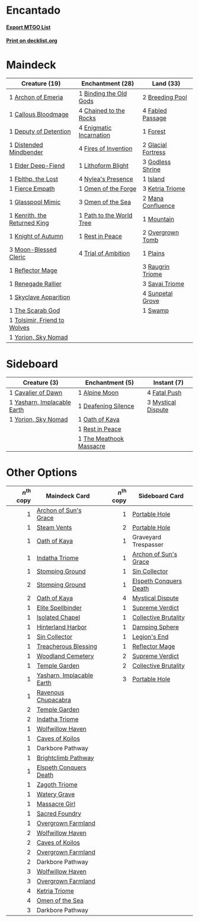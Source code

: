 # Encantado

#### [Export MTGO List](../collection/Encantado/Encantado.txt)
#### [Print on decklist.org](http://decklist.org/?deckmain=1%09Archon%20of%20Emeria%0A1%09Binding%20the%20Old%20Gods%0A2%09Breeding%20Pool%0A1%09Callous%20Bloodmage%0A4%09Chained%20to%20the%20Rocks%0A1%09Deputy%20of%20Detention%0A1%09Distended%20Mindbender%0A1%09Elder%20Deep-Fiend%0A4%09Enigmatic%20Incarnation%0A4%09Fabled%20Passage%0A1%09Fblthp,%20the%20Lost%0A1%09Fierce%20Empath%0A4%09Fires%20of%20Invention%0A1%09Forest%0A2%09Glacial%20Fortress%0A1%09Glasspool%20Mimic%0A3%09Godless%20Shrine%0A1%09Island%0A1%09Kenrith,%20the%20Returned%20King%0A3%09Ketria%20Triome%0A1%09Knight%20of%20Autumn%0A1%09Lithoform%20Blight%0A2%09Mana%20Confluence%0A3%09Moon-Blessed%20Cleric%0A1%09Mountain%0A4%09Nylea's%20Presence%0A1%09Omen%20of%20the%20Forge%0A3%09Omen%20of%20the%20Sea%0A2%09Overgrown%20Tomb%0A1%09Path%20to%20the%20World%20Tree%0A1%09Plains%0A3%09Raugrin%20Triome%0A1%09Reflector%20Mage%0A1%09Renegade%20Rallier%0A1%09Rest%20in%20Peace%0A3%09Savai%20Triome%0A1%09Skyclave%20Apparition%0A4%09Sunpetal%20Grove%0A1%09Swamp%0A1%09The%20Scarab%20God%0A1%09Tolsimir,%20Friend%20to%20Wolves%0A4%09Trial%20of%20Ambition%0A1%09Yorion,%20Sky%20Nomad&deckside=1%09Alpine%20Moon%0A1%09Cavalier%20of%20Dawn%0A1%09Deafening%20Silence%0A4%09Fatal%20Push%0A3%09Mystical%20Dispute%0A1%09Oath%20of%20Kaya%0A1%09Rest%20in%20Peace%0A1%09The%20Meathook%20Massacre%0A1%09Yasharn,%20Implacable%20Earth%0A1%09Yorion,%20Sky%20Nomad)
# Maindeck

|                                             Creature (19)                                             |                                         Enchantment (28)                                          |                                          Land (33)                                          |
|-------------------------------------------------------------------------------------------------------|---------------------------------------------------------------------------------------------------|---------------------------------------------------------------------------------------------|
|1 [Archon of Emeria](http://gatherer.wizards.com/Pages/Card/Details.aspx?multiverseid=495594)          |1 [Binding the Old Gods](http://gatherer.wizards.com/Pages/Card/Details.aspx?multiverseid=503822)  |2 [Breeding Pool](http://gatherer.wizards.com/Pages/Card/Details.aspx?multiverseid=97088)    |
|1 [Callous Bloodmage](http://gatherer.wizards.com/Pages/Card/Details.aspx?multiverseid=513543)         |4 [Chained to the Rocks](http://gatherer.wizards.com/Pages/Card/Details.aspx?multiverseid=373521)  |4 [Fabled Passage](http://gatherer.wizards.com/Pages/Card/Details.aspx?multiverseid=473206)  |
|1 [Deputy of Detention](http://gatherer.wizards.com/Pages/Card/Details.aspx?multiverseid=457309)       |4 [Enigmatic Incarnation](http://gatherer.wizards.com/Pages/Card/Details.aspx?multiverseid=476466) |1 [Forest](http://gatherer.wizards.com/Pages/Card/Details.aspx?multiverseid=439860)          |
|1 [Distended Mindbender](http://gatherer.wizards.com/Pages/Card/Details.aspx?multiverseid=414292)      |4 [Fires of Invention](http://gatherer.wizards.com/Pages/Card/Details.aspx?multiverseid=473087)    |2 [Glacial Fortress](http://gatherer.wizards.com/Pages/Card/Details.aspx?multiverseid=190562)|
|1 [Elder Deep-Fiend](http://gatherer.wizards.com/Pages/Card/Details.aspx?multiverseid=414294)          |1 [Lithoform Blight](http://gatherer.wizards.com/Pages/Card/Details.aspx?multiverseid=491745)      |3 [Godless Shrine](http://gatherer.wizards.com/Pages/Card/Details.aspx?multiverseid=405099)  |
|1 [Fblthp, the Lost](http://gatherer.wizards.com/Pages/Card/Details.aspx?multiverseid=460977)          |4 [Nylea's Presence](http://gatherer.wizards.com/Pages/Card/Details.aspx?multiverseid=373580)      |1 [Island](http://gatherer.wizards.com/Pages/Card/Details.aspx?multiverseid=439857)          |
|1 [Fierce Empath](http://gatherer.wizards.com/Pages/Card/Details.aspx?multiverseid=442160)             |1 [Omen of the Forge](http://gatherer.wizards.com/Pages/Card/Details.aspx?multiverseid=476396)     |3 [Ketria Triome](http://gatherer.wizards.com/Pages/Card/Details.aspx?multiverseid=479770)   |
|1 [Glasspool Mimic](http://gatherer.wizards.com/Pages/Card/Details.aspx?multiverseid=491688)           |3 [Omen of the Sea](http://gatherer.wizards.com/Pages/Card/Details.aspx?multiverseid=476309)       |2 [Mana Confluence](http://gatherer.wizards.com/Pages/Card/Details.aspx?multiverseid=409573) |
|1 [Kenrith, the Returned King](http://gatherer.wizards.com/Pages/Card/Details.aspx?multiverseid=476052)|1 [Path to the World Tree](http://gatherer.wizards.com/Pages/Card/Details.aspx?multiverseid=503802)|1 [Mountain](http://gatherer.wizards.com/Pages/Card/Details.aspx?multiverseid=439859)        |
|1 [Knight of Autumn](http://gatherer.wizards.com/Pages/Card/Details.aspx?multiverseid=452933)          |1 [Rest in Peace](http://gatherer.wizards.com/Pages/Card/Details.aspx?multiverseid=442021)         |2 [Overgrown Tomb](http://gatherer.wizards.com/Pages/Card/Details.aspx?multiverseid=405103)  |
|3 [Moon-Blessed Cleric](http://gatherer.wizards.com/Pages/Card/Details.aspx?multiverseid=527313)       |4 [Trial of Ambition](http://gatherer.wizards.com/Pages/Card/Details.aspx?multiverseid=426815)     |1 [Plains](http://gatherer.wizards.com/Pages/Card/Details.aspx?multiverseid=439856)          |
|1 [Reflector Mage](http://gatherer.wizards.com/Pages/Card/Details.aspx?multiverseid=407667)            |                                                                                                   |3 [Raugrin Triome](http://gatherer.wizards.com/Pages/Card/Details.aspx?multiverseid=479771)  |
|1 [Renegade Rallier](http://gatherer.wizards.com/Pages/Card/Details.aspx?multiverseid=423800)          |                                                                                                   |3 [Savai Triome](http://gatherer.wizards.com/Pages/Card/Details.aspx?multiverseid=479773)    |
|1 [Skyclave Apparition](http://gatherer.wizards.com/Pages/Card/Details.aspx?multiverseid=495603)       |                                                                                                   |4 [Sunpetal Grove](http://gatherer.wizards.com/Pages/Card/Details.aspx?multiverseid=420946)  |
|1 [The Scarab God](http://gatherer.wizards.com/Pages/Card/Details.aspx?multiverseid=430834)            |                                                                                                   |1 [Swamp](http://gatherer.wizards.com/Pages/Card/Details.aspx?multiverseid=439858)           |
|1 [Tolsimir, Friend to Wolves](http://gatherer.wizards.com/Pages/Card/Details.aspx?multiverseid=461151)|                                                                                                   |                                                                                             |
|1 [Yorion, Sky Nomad](http://gatherer.wizards.com/Pages/Card/Details.aspx?multiverseid=479752)         |                                                                                                   |                                                                                             |


# Sideboard

|                                             Creature (3)                                             |                                         Enchantment (5)                                          |                                         Instant (7)                                         |
|------------------------------------------------------------------------------------------------------|--------------------------------------------------------------------------------------------------|---------------------------------------------------------------------------------------------|
|1 [Cavalier of Dawn](http://gatherer.wizards.com/Pages/Card/Details.aspx?multiverseid=466764)         |1 [Alpine Moon](http://gatherer.wizards.com/Pages/Card/Details.aspx?multiverseid=447264)          |4 [Fatal Push](http://gatherer.wizards.com/Pages/Card/Details.aspx?multiverseid=423724)      |
|1 [Yasharn, Implacable Earth](http://gatherer.wizards.com/Pages/Card/Details.aspx?multiverseid=491891)|1 [Deafening Silence](http://gatherer.wizards.com/Pages/Card/Details.aspx?multiverseid=472972)    |3 [Mystical Dispute](http://gatherer.wizards.com/Pages/Card/Details.aspx?multiverseid=473020)|
|1 [Yorion, Sky Nomad](http://gatherer.wizards.com/Pages/Card/Details.aspx?multiverseid=479752)        |1 [Oath of Kaya](http://gatherer.wizards.com/Pages/Card/Details.aspx?multiverseid=461136)         |                                                                                             |
|                                                                                                      |1 [Rest in Peace](http://gatherer.wizards.com/Pages/Card/Details.aspx?multiverseid=442021)        |                                                                                             |
|                                                                                                      |1 [The Meathook Massacre](http://gatherer.wizards.com/Pages/Card/Details.aspx?multiverseid=534886)|                                                                                             |


# Other Options

|*n*<sup>th</sup> copy|                                           Maindeck Card                                            |*n*<sup>th</sup> copy|                                         Sideboard Card                                          |
|--------------------:|----------------------------------------------------------------------------------------------------|--------------------:|-------------------------------------------------------------------------------------------------|
|                    1|[Archon of Sun's Grace](http://gatherer.wizards.com/Pages/Card/Details.aspx?multiverseid=476254)    |                    1|[Portable Hole](http://gatherer.wizards.com/Pages/Card/Details.aspx?multiverseid=527320)         |
|                    1|[Steam Vents](http://gatherer.wizards.com/Pages/Card/Details.aspx?multiverseid=405109)              |                    2|[Portable Hole](http://gatherer.wizards.com/Pages/Card/Details.aspx?multiverseid=527320)         |
|                    1|[Oath of Kaya](http://gatherer.wizards.com/Pages/Card/Details.aspx?multiverseid=461136)             |                    1|Graveyard Trespasser                                                                             |
|                    1|[Indatha Triome](http://gatherer.wizards.com/Pages/Card/Details.aspx?multiverseid=479768)           |                    1|[Archon of Sun's Grace](http://gatherer.wizards.com/Pages/Card/Details.aspx?multiverseid=476254) |
|                    1|[Stomping Ground](http://gatherer.wizards.com/Pages/Card/Details.aspx?multiverseid=405110)          |                    1|[Sin Collector](http://gatherer.wizards.com/Pages/Card/Details.aspx?multiverseid=368968)         |
|                    2|[Stomping Ground](http://gatherer.wizards.com/Pages/Card/Details.aspx?multiverseid=405110)          |                    1|[Elspeth Conquers Death](http://gatherer.wizards.com/Pages/Card/Details.aspx?multiverseid=476264)|
|                    2|[Oath of Kaya](http://gatherer.wizards.com/Pages/Card/Details.aspx?multiverseid=461136)             |                    4|[Mystical Dispute](http://gatherer.wizards.com/Pages/Card/Details.aspx?multiverseid=473020)      |
|                    1|[Elite Spellbinder](http://gatherer.wizards.com/Pages/Card/Details.aspx?multiverseid=513494)        |                    1|[Supreme Verdict](http://gatherer.wizards.com/Pages/Card/Details.aspx?multiverseid=438776)       |
|                    1|[Isolated Chapel](http://gatherer.wizards.com/Pages/Card/Details.aspx?multiverseid=443129)          |                    1|[Collective Brutality](http://gatherer.wizards.com/Pages/Card/Details.aspx?multiverseid=414380)  |
|                    1|[Hinterland Harbor](http://gatherer.wizards.com/Pages/Card/Details.aspx?multiverseid=443128)        |                    1|[Damping Sphere](http://gatherer.wizards.com/Pages/Card/Details.aspx?multiverseid=443101)        |
|                    1|[Sin Collector](http://gatherer.wizards.com/Pages/Card/Details.aspx?multiverseid=368968)            |                    1|[Legion's End](http://gatherer.wizards.com/Pages/Card/Details.aspx?multiverseid=466860)          |
|                    1|[Treacherous Blessing](http://gatherer.wizards.com/Pages/Card/Details.aspx?multiverseid=476368)     |                    1|[Reflector Mage](http://gatherer.wizards.com/Pages/Card/Details.aspx?multiverseid=407667)        |
|                    1|[Woodland Cemetery](http://gatherer.wizards.com/Pages/Card/Details.aspx?multiverseid=443136)        |                    2|[Supreme Verdict](http://gatherer.wizards.com/Pages/Card/Details.aspx?multiverseid=438776)       |
|                    1|[Temple Garden](http://gatherer.wizards.com/Pages/Card/Details.aspx?multiverseid=405112)            |                    2|[Collective Brutality](http://gatherer.wizards.com/Pages/Card/Details.aspx?multiverseid=414380)  |
|                    1|[Yasharn, Implacable Earth](http://gatherer.wizards.com/Pages/Card/Details.aspx?multiverseid=491891)|                    3|[Portable Hole](http://gatherer.wizards.com/Pages/Card/Details.aspx?multiverseid=527320)         |
|                    1|[Ravenous Chupacabra](http://gatherer.wizards.com/Pages/Card/Details.aspx?multiverseid=442093)      |                     |                                                                                                 |
|                    2|[Temple Garden](http://gatherer.wizards.com/Pages/Card/Details.aspx?multiverseid=405112)            |                     |                                                                                                 |
|                    2|[Indatha Triome](http://gatherer.wizards.com/Pages/Card/Details.aspx?multiverseid=479768)           |                     |                                                                                                 |
|                    1|[Wolfwillow Haven](http://gatherer.wizards.com/Pages/Card/Details.aspx?multiverseid=476456)         |                     |                                                                                                 |
|                    1|[Caves of Koilos](http://gatherer.wizards.com/Pages/Card/Details.aspx?multiverseid=129497)          |                     |                                                                                                 |
|                    1|Darkbore Pathway                                                                                    |                     |                                                                                                 |
|                    1|[Brightclimb Pathway](http://gatherer.wizards.com/Pages/Card/Details.aspx?multiverseid=491911)      |                     |                                                                                                 |
|                    1|[Elspeth Conquers Death](http://gatherer.wizards.com/Pages/Card/Details.aspx?multiverseid=476264)   |                     |                                                                                                 |
|                    1|[Zagoth Triome](http://gatherer.wizards.com/Pages/Card/Details.aspx?multiverseid=479779)            |                     |                                                                                                 |
|                    1|[Watery Grave](http://gatherer.wizards.com/Pages/Card/Details.aspx?multiverseid=405114)             |                     |                                                                                                 |
|                    1|[Massacre Girl](http://gatherer.wizards.com/Pages/Card/Details.aspx?multiverseid=461026)            |                     |                                                                                                 |
|                    1|[Sacred Foundry](http://gatherer.wizards.com/Pages/Card/Details.aspx?multiverseid=405106)           |                     |                                                                                                 |
|                    1|[Overgrown Farmland](http://gatherer.wizards.com/Pages/Card/Details.aspx?multiverseid=535064)       |                     |                                                                                                 |
|                    2|[Wolfwillow Haven](http://gatherer.wizards.com/Pages/Card/Details.aspx?multiverseid=476456)         |                     |                                                                                                 |
|                    2|[Caves of Koilos](http://gatherer.wizards.com/Pages/Card/Details.aspx?multiverseid=129497)          |                     |                                                                                                 |
|                    2|[Overgrown Farmland](http://gatherer.wizards.com/Pages/Card/Details.aspx?multiverseid=535064)       |                     |                                                                                                 |
|                    2|Darkbore Pathway                                                                                    |                     |                                                                                                 |
|                    3|[Wolfwillow Haven](http://gatherer.wizards.com/Pages/Card/Details.aspx?multiverseid=476456)         |                     |                                                                                                 |
|                    3|[Overgrown Farmland](http://gatherer.wizards.com/Pages/Card/Details.aspx?multiverseid=535064)       |                     |                                                                                                 |
|                    4|[Ketria Triome](http://gatherer.wizards.com/Pages/Card/Details.aspx?multiverseid=479770)            |                     |                                                                                                 |
|                    4|[Omen of the Sea](http://gatherer.wizards.com/Pages/Card/Details.aspx?multiverseid=476309)          |                     |                                                                                                 |
|                    3|Darkbore Pathway                                                                                    |                     |                                                                                                 |


